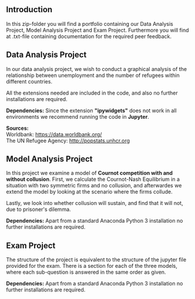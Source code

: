 ## Introduction
In this zip-folder you will find a portfolio containing our Data Analysis Project, Model Analysis Project and Exam Project. 
Furthermore you will find at .txt-file containing documentation for the required peer feedback.

## Data Analysis Project
In our data analysis project, we wish to conduct a graphical analysis of the relationship between unemployment and the number of refugees within different countries. 

All the extensions needed are included in the code, and also no further installations are required.

**Dependencies:** Since the extension **"ipywidgets"** does not work in all environments we recommend running the code in **Jupyter**. 

**Sources:**  
Worldbank: https://data.worldbank.org/  
The UN Refugee Agency: http://popstats.unhcr.org


## Model Analysis Project
In this project we examine a model of **Cournot competition with and without collusion**. First, we calculate the Cournot-Nash Equilibrium in a situation with two symmetric firms and no collusion, and afterwardes we extend the model by looking at the scenario where the firms collude. 

Lastly, we look into whether collusion will sustain, and find that it will not, due to prisoner's dilemma.

**Dependencies:** Apart from a standard Anaconda Python 3 installation no further installations are required.



## Exam Project
The structure of the project is equivalent to the structure of the jupyter file provided for the exam. There is a section for each of the three models, where each sub-question is answered in the same order as given.

**Dependencies:** Apart from a standard Anaconda Python 3 installation no further installations are required.

